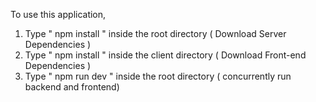 To use this application, 


1. Type  " npm install " inside the root directory  ( Download Server Dependencies ) 
2. Type " npm install " inside the client directory ( Download Front-end Dependencies )
3. Type " npm run dev " inside the root directory ( concurrently run backend and frontend)
